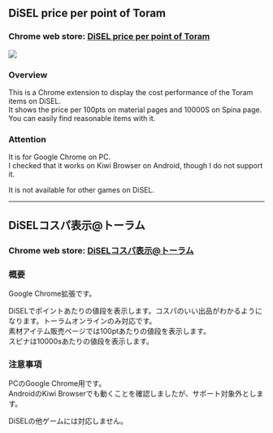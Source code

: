 ## DiSEL price per point of Toram

### Chrome web store: [DiSEL price per point of Toram](https://chrome.google.com/webstore/detail/disel-price-per-point-on/nbhjgdmlihcoedohigghahmakamlliib?hl=en&authuser=0)

![](https://bitbucket.org/repo/xXbp7p9/images/4120719551-en_deco_640.jpg)

### Overview

This is a Chrome extension to display the cost performance of the Toram items on DiSEL.  
It shows the price per 100pts on material pages and 10000S on Spina page.  
You can easily find reasonable items with it.

### Attention

It is for Google Chrome on PC.  
I checked that it works on Kiwi Browser on Android, though I do not support it.

It is not available for other games on DiSEL.

---

## DiSELコスパ表示@トーラム

### Chrome web store: [DiSELコスパ表示@トーラム](https://chrome.google.com/webstore/detail/disel-price-per-point-on/nbhjgdmlihcoedohigghahmakamlliib?hl=ja&authuser=0)

### 概要

Google Chrome拡張です。

DiSELでポイントあたりの値段を表示します。コスパのいい出品がわかるようになります。トーラムオンラインのみ対応です。  
素材アイテム販売ページでは100ptあたりの値段を表示します。  
スピナは10000sあたりの値段を表示します。

### 注意事項

PCのGoogle Chrome用です。  
AndroidのKiwi Browserでも動くことを確認しましたが、サポート対象外とします。

DiSELの他ゲームには対応しません。
